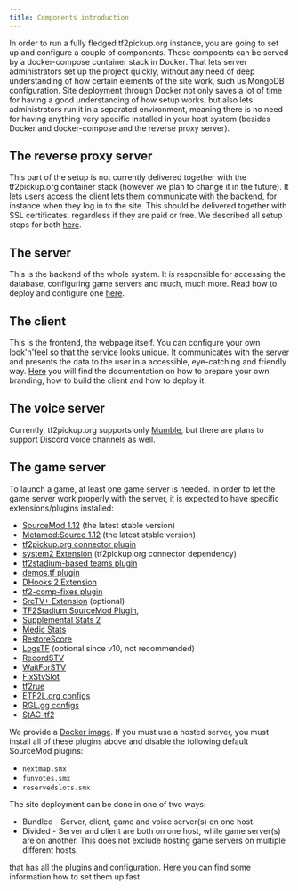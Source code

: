 ```yaml
---
title: Components introduction
---
```


In order to run a fully fledged tf2pickup.org instance, you are going to set up and configure a couple of components. These compoents can be served by a docker-compose container stack in Docker. That lets server administrators set up the project quickly, without any need of deep understanding of how certain elements of the site work, such us MongoDB configuration. Site deployment through Docker not only saves a lot of time for having a good understanding of how setup works, but also lets administrators run it in a separated environment, meaning there is no need for having anything very specific installed in your host system (besides Docker and docker-compose and the reverse proxy server).

## The reverse proxy server

This part of the setup is not currently delivered together with the tf2pickup.org container stack (however we plan to change it in the future). It lets users access the client lets them communicate with the backend, for instance when they log in to the site. This should be delivered together with SSL certificates, regardless if they are paid or free. We described all setup steps for both [here](/docs/setup-prerequisites).

## The server

This is the backend of the whole system. It is responsible for accessing the database, configuring game servers and much, much more.
Read how to deploy and configure one [here](/docs/site-components-deployment).

## The client

This is the frontend, the webpage itself. You can configure your own look'n'feel so that the service looks unique.
It communicates with the server and presents the data to the user in a accessible, eye-catching and friendly way.
[Here](/docs/building-a-custom-client) you will find the documentation on how to prepare your own branding, how to build the client and how to deploy it.

## The voice server

Currently, tf2pickup.org supports only [Mumble](https://www.mumble.info/), but there are plans to support Discord voice
channels as well.

## The game server

To launch a game, at least one game server is needed. In order to let the game server work properly with the server, it is expected to have specific extensions/plugins installed:

- [SourceMod 1.12](https://www.sourcemod.net/downloads.php) (the latest stable version)
- [Metamod:Source 1.12](https://www.sourcemm.net/downloads.php?branch=stable) (the latest stable version)
- [tf2pickup.org connector plugin](https://github.com/tf2pickup-org/connector/releases)
- [system2 Extension](https://github.com/dordnung/System2/releases) (tf2pickup.org connector dependency)
- [tf2stadium-based teams plugin](https://github.com/tf2pickup-org/stadium-sm-plugin)
- [demos.tf plugin](https://github.com/demostf/plugin)
- [DHooks 2 Extension](https://github.com/peace-maker/DHooks2)
- [tf2-comp-fixes plugin](https://github.com/ldesgoui/tf2-comp-fixes)
- [SrcTV+ Extension](https://github.com/dalegaard/srctvplus) (optional)
- [TF2Stadium SourceMod Plugin](https://github.com/tf2pickup-org/stadium-sm-plugin),
- [Supplemental Stats 2](https://github.com/F2/F2s-sourcemod-plugins#supplemental-stats-2-)
- [Medic Stats](https://github.com/F2/F2s-sourcemod-plugins#medic-stats-)
- [RestoreScore](https://github.com/F2/F2s-sourcemod-plugins#restorescore-)
- [LogsTF](https://github.com/F2/F2s-sourcemod-plugins#logstf-) (optional since v10, not recommended)
- [RecordSTV](https://github.com/F2/F2s-sourcemod-plugins#recordstv-)
- [WaitForSTV](https://github.com/F2/F2s-sourcemod-plugins#waitforstv-)
- [FixStvSlot](https://github.com/F2/F2s-sourcemod-plugins#fixstvslot-)
- [tf2rue](https://github.com/sapphonie/tf2rue)
- [ETF2L.org configs](https://github.com/ETF2L/gameserver-configs)
- [RGL.gg configs](https://github.com/RGLgg/server-resources-updater/tree/master/cfg)
- [StAC-tf2](https://github.com/sapphonie/StAC-tf2)

We provide a [Docker image](https://github.com/tf2pickup-org/tf2-gameserver). If you must use a hosted server, you must install all of these plugins above and disable the following default SourceMod plugins:

- `nextmap.smx`
- `funvotes.smx`
- `reservedslots.smx`

The site deployment can be done in one of two ways:

- Bundled - Server, client, game and voice server(s) on one host.
- Divided - Server and client are both on one host, while game server(s) are on another. This does not exclude hosting game servers on multiple different hosts.

that has all the plugins and configuration. [Here](/docs/site-components-deployment) you can find some information how to set them up fast.
